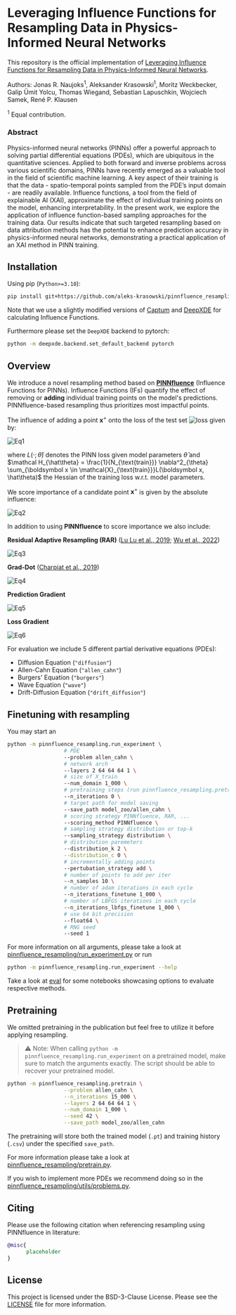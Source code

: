 # Leveraging Influence Functions for Resampling Data in Physics-Informed Neural Networks

This repository is the official implementation of [Leveraging Influence Functions for Resampling Data in Physics-Informed Neural Networks](TODO:_add_arxiv_link). 

Authors: Jonas R. Naujoks<sup>1</sup>, Aleksander Krasowski<sup>1</sup>, Moritz Weckbecker, Galip Ümit Yolcu, Thomas Wiegand, Sebastian Lapuschkin, Wojciech Samek, René P. Klausen

<sup>1</sup> Equal contribution.

### Abstract 

Physics-informed neural networks (PINNs) offer a powerful approach to solving partial differential equations (PDEs), which are ubiquitous in the quantitative sciences. Applied to both forward and inverse problems across various scientific domains, PINNs have recently emerged as a valuable tool in the field of scientific machine learning. A key aspect of their training is that the data - spatio-temporal points sampled from the PDE’s input domain - are readily available. Influence functions, a tool from the field of explainable AI (XAI), approximate the effect of individual training points on the model, enhancing interpretability. In the present work, we explore the application of influence function-based sampling approaches for the training data. Our results indicate that such targeted resampling based on data attribution methods has the potential to enhance prediction accuracy in physics-informed neural networks, demonstrating a practical application of an XAI method in PINN training.

## Installation

Using pip (`Python>=3.10`):

```bash
pip install git+https://github.com/aleks-krasowski/pinnfluence_resampling.git
```

Note that we use a slightly modified versions of [Captum](https://github.com/aleks-krasowski/captum) and [DeepXDE](https://github.com/aleks-krasowski/deepxde) for calculating Influence Functions.

Furthermore please set the `DeepXDE` backend to pytorch:

```bash 
python -m deepxde.backend.set_default_backend pytorch
```

## Overview

We introduce a novel resampling method based on [**PINNfluence**](https://arxiv.org/abs/2409.08958) (Influence Functions for PINNs). Influence Functions (IFs) quantify the effect of removing or **adding** individual training points on the model's predictions. PINNfluence-based resampling thus prioritizes most impactful points. 

The influence of adding a point $\boldsymbol x^+$ onto the loss of the test set ![loss](https://latex.codecogs.com/svg.image?\mathcal{L}{\text{test}}=\sum{x\in\mathcal{X}_{\text{test}}}L(\boldsymbol{x},\theta)) given by:

![Eq1](https://latex.codecogs.com/svg.image?\operatorname{Inf}_{\mathcal{L}_{\text{test}}(\hat{\theta})}(\boldsymbol{x}^+):=\nabla_{\theta}\mathcal{L}_{\text{test}}(\hat{\theta})^\top\mathcal{H}_{\hat{\theta}}^{-1}\nabla_{\theta}\mathcal{L}(\boldsymbol{x}^+;\hat{\theta}))

where $L(\cdot; \hat\theta)$ denotes the PINN loss given model parameters $\hat\theta$ and $\mathcal H_{\hat\theta} = \frac{1}{N_{\text{train}}} \nabla^2_{\theta} \sum_{\boldsymbol x \in \mathcal{X}_{\text{train}}}L(\boldsymbol x, \hat\theta)$ the Hessian of the training loss w.r.t. model parameters.

We score importance of a candidate point $\boldsymbol x^+$ is given by the absolute influence:

![Eq2](https://latex.codecogs.com/svg.image?S_{\text{Inf}}(\boldsymbol&space;x^&plus;)=\left|\operatorname{Inf}_{\mathcal{L}_{\text{test}}(\hat\theta)}(\boldsymbol&space;x^&plus;)\right|)

In addition to using **PINNfluence** to score importance we also include:

**Residual Adaptive Resampling (RAR)** ([Lu Lu et al., 2019](https://ml4physicalsciences.github.io/2019/files/NeurIPS_ML4PS_2019_2.pdf); [Wu et al., 2022](https://arxiv.org/abs/2207.10289))

![Eq3](https://latex.codecogs.com/svg.image?\mathcal{S}_{\text{RAR}}(\boldsymbol&space;x^&plus;)=\|\mathcal{N}[\phi(\boldsymbol{x}^&plus;;\hat\theta)]\|_2)

**Grad-Dot** ([Charpiat et al., 2019](https://arxiv.org/abs/2102.05262))


![Eq4](https://latex.codecogs.com/svg.image?\mathcal{S}_{\text{grad-dot}}(\boldsymbol{x}^&plus;)=\nabla_{\theta}\mathcal{L}_\text{test}(\hat{\theta})^\top\nabla_{\theta}\mathcal{L}(\boldsymbol{x}^&plus;;\hat{\theta}))

**Prediction Gradient**


![Eq5](https://latex.codecogs.com/svg.image?\mathcal{S}_{\text{output-grad}}(\boldsymbol{x})=\left\|\nabla_{\boldsymbol&space;x}\phi(\boldsymbol{x};\hat{\theta})\right\|_2)

**Loss Gradient**

![Eq6](https://latex.codecogs.com/svg.image?\mathcal{S}_{\text{loss-grad}}(\boldsymbol{x})=\left\|\nabla_{\theta}\mathcal{L}(\boldsymbol{x};\hat\theta)\right\|_2)

For evaluation we include 5 different partial derivative equations (PDEs):
- Diffusion Equation (`"diffusion"`)
- Allen-Cahn Equation (`"allen_cahn"`)
- Burgers' Equation (`"burgers"`)
- Wave Equation (`"wave"`)
- Drift-Diffusion Equation (`"drift_diffusion"`)

## Finetuning with resampling

You may start an 

```bash
python -m pinnfluence_resampling.run_experiment \
                  # PDE
                  --problem allen_cahn \
                  # network arch
                  --layers 2 64 64 64 1 \
                  # size of X_train
                  --num_domain 1_000 \
                  # pretraining steps (run pinnfluence_resampling.pretrain before)
                  --n_iterations 0 \
                  # target path for model saving
                  --save_path model_zoo/allen_cahn \
                  # scoring strategy PINNfluence, RAR, ...
                  --scoring_method PINNfluence \
                  # sampling strategy distribution or top-k
                  --sampling_strategy distribution \
                  # distribution paremeters
                  --distribution_k 2 \
                  --distribution_c 0 \
                  # incrementally adding points
                  --pertubation_strategy add \
                  # number of points to add per iter
                  --n_samples 10 \
                  # number of adam iterations in each cycle
                  --n_iterations_finetune 1_000 \
                  # number of LBFGS iterations in each cycle
                  --n_iterations_lbfgs_finetune 1_000 \
                  # use 64 bit precision
                  --float64 \
                  # RNG seed
                  --seed 1 
```

For more information on all arguments, please take a look at [pinnfluence_resampling/run_experiment.py](./pinnfluence_resampling/run_experiment.py) or run

```bash
python -m pinnfluence_resampling.run_experiment --help
```

Take a look at [eval](./eval) for some notebooks showcasing options to evaluate respective methods.

## Pretraining

We omitted pretraining in the publication but feel free to utilize it before applying resampling. 

> ⚠️ Note: When calling `python -m pinnfluence_resampling.run_experiment` on a pretrained model, make sure to match the arguments exactly. The script should be able to recover your pretrained model.

```bash
python -m pinnfluence_resampling.pretrain \
                  --problem allen_cahn \
                  --n_iterations 15_000 \
                  --layers 2 64 64 64 1 \
                  --num_domain 1_000 \
                  --seed 42 \
                  --save_path model_zoo/allen_cahn
```

The pretraining will store both the trained model (`.pt`) and training history (`.csv`) under the specified `save_path`.

For more information please take a look at [pinnfluence_resampling/pretrain.py](./pinnfluence_resampling/pretrain.py).

If you wish to implement more PDEs we recommend doing so in the [pinnfluence_resampling/utils/problems.py](./pinnfluence_resampling/utils/problems.py).


## Citing 

Please use the following citation when referencing resampling using PINNfluence in literature:

```bibtex
@misc{
      placeholder
}
```

## License

This project is licensed under the BSD-3-Clause License. Please see the [LICENSE](./LICENSE) file for more information.
